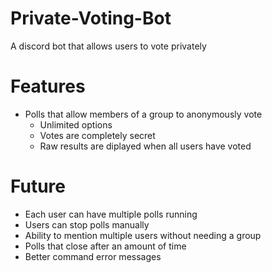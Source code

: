 # Private-Voting-Bot
A discord bot that allows users to vote privately

# Features
  - Polls that allow members of a group to anonymously vote
    - Unlimited options
    - Votes are completely secret
    - Raw results are diplayed when all users have voted
    
# Future
  - Each user can have multiple polls running
  - Users can stop polls manually
  - Ability to mention multiple users without needing a group
  - Polls that close after an amount of time
  - Better command error messages
